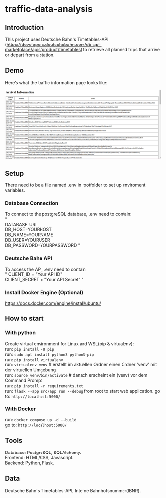 # traffic-data-analysis
## Introduction
This project uses Deutsche Bahn's Timetables-API (https://developers.deutschebahn.com/db-api-marketplace/apis/product/timetables) to retrieve all planned trips that arrive or depart from a station.
## Demo
Here’s what the traffic information page looks like:

![Traffic Page Screenshot](data/images/demo.png)
## Setup 
There need to be a file named .env in rootfolder to set up enviroment variables. 
### Database Connection
To connect to the postgreSQL database, .env need to contain: \
"  
DATABASE_URL  \
DB_HOST=YOURHOST \
DB_NAME=YOURNAME \
DB_USER=YOURUSER \
DB_PASSWORD=YOURPASSWORD
"
### Deutsche Bahn API
To access the API, .env need to contain  
"
CLIENT_ID = "Your API ID"  
CLIENT_SECRET = "Your API Secret"
"
### Install Docker Engine (Optional)
https://docs.docker.com/engine/install/ubuntu/
## How to start
### With python
Create virtual environment for Linux and WSL(pip & virtualenv): \
run: `pip install -U pip` \
run: `sudo apt install python3 python3-pip` \
run: `pip install virtualenv` \
run: `virtualenv venv`  # erstellt im aktuellen Ordner einen Ordner 'venv' mit der virtuellen Umgebung\
run: `source venv/bin/activate`   # danach erscheint ein (venv) vor dem Command Prompt\
run: `pip install -r requirements.txt` \
run: `flask --app src/app run --debug` from root to start web application.
go to: `http://localhost:5000/`
### With Docker
run: `docker compose up -d --build` \
go to: `http://localhost:5000/`
## Tools
Database: PostgreSQL, SQLAlchemy.  
Frontend: HTML/CSS, Javascript.  
Backend: Python, Flask.
## Data
Deutsche Bahn's Timetables-API, Interne Bahnhofsnummer(IBNR).
